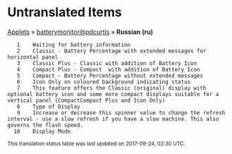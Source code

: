 # Untranslated Items
[Applets](../../../README.md) &#187; [batterymonitor@pdcurtis](../README.md) &#187; **Russian (ru)**

       1	Waiting for battery information
       2	Classic - Battery Percentage with extended messages for horizontal panel
       3	Classic Plus - Classic with addition of Battery Icon
       4	Compact Plus - Compact  with addition of Battery Icon
       5	Compact - Battery Percentage without extended messages
       6	Icon Only on coloured background indicating status
       7	This feature offers the Classic (original) display with optional battery icon and some more compact displays suitable for a vertical panel (CompactCompact Plus and Icon Only)
       8	Type of Display
       9	Increase or decrease this spinner value to change the refresh interval - use a slow refresh if you have a slow machine. This also governs the flash speed.
      10	Display Mode

<sup>This translation status table was last updated on 2017-09-24, 02:30 UTC.</sup>
